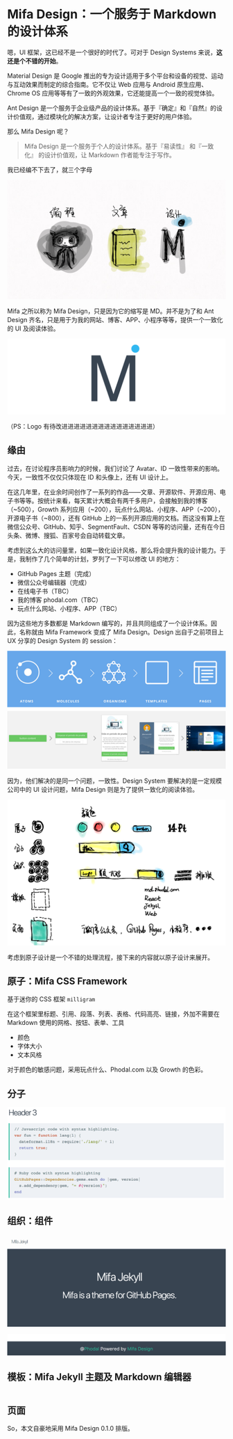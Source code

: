 Mifa Design：一个服务于 Markdown 的设计体系
===

嗯，UI 框架，这已经不是一个很好的时代了。可对于 Design Systems 来说，**这还是个不错的开始**。

Material Design 是 Google 推出的专为设计适用于多个平台和设备的视觉、运动与互动效果而制定的综合指南。它不仅让 Web 应用与 Android 原生应用、Chrome OS 应用等等有了一致的外观效果，它还能提高一个一致的视觉体验。

Ant Design 是一个服务于企业级产品的设计体系。基于『确定』和『自然』的设计价值观，通过模块化的解决方案，让设计者专注于更好的用户体验。

那么 Mifa Design 呢？

> Mifa Design 是一个服务于个人的设计体系。基于『易读性』 和『一致化』 的设计价值观，让 Markdown 作者能专注于写作。

我已经编不下去了，就三个字母

![PWD](pwd.png)

Mifa 之所以称为 Mifa Design，只是因为它的缩写是 MD。并不是为了和 Ant Design 齐名，只是用于为我的网站、博客、APP、小程序等等，提供一个一致化的 UI 及阅读体验。

![Mifa Logo](mifa-banner.png)

（PS：Logo 有待改进进进进进进进进进进进进进进进）

缘由
---

过去，在讨论程序员影响力的时候，我们讨论了 Avatar、ID 一致性带来的影响。今天，一致性不仅仅只体现在 ID 和头像上，还有 UI 设计上。

在这几年里，在业余时间创作了一系列的作品——文章、开源软件、开源应用、电子书等等。按统计来看，每天累计大概会有两千多用户，会接触到我的博客（~500），Growth 系列应用（~200），玩点什么网站、小程序、APP（~200），开源电子书（~800），还有 GitHub 上的一系列开源应用的文档。而这没有算上在 微信公众号、GitHub、知乎、SegmentFault、CSDN 等等的访问量，还有在今日头条、微博、搜狐、百家号会自动转载文章。

考虑到这么大的访问量里，如果一致化设计风格，那么将会提升我的设计能力。于是，我制作了几个简单的计划，罗列了一下可以修改 UI 的地方：

 - GitHub Pages 主题（完成）
 - 微信公众号编辑器（完成）
 - 在线电子书（TBC）
 - 我的博客 phodal.com（TBC）
 - 玩点什么网站、小程序、APP（TBC）

因为这些地方多数都是 Markdown 编写的，并且共同组成了一个设计体系。因此，名称就由 Mifa Framework 变成了 Mifa Design。Design 出自于之前项目上 UX 分享的 Design System 的 session：

![设计系统](design-system-in-system.png)

因为，他们解决的是同一个问题，一致性。Design System 要解决的是一定规模公司中的 UI 设计问题，Mifa Design 则是为了提供一致化的阅读体验。

![Mifa Design](mifa-design.jpg)

考虑到原子设计是一个不错的处理流程，接下来的内容就以原子设计来展开。

原子：Mifa CSS Framework
---

基于迷你的 CSS 框架 ``milligram``

在这个框架里标题、引用、段落、列表、表格、代码高亮、链接，外加不需要在 Markdown 使用的网格、按钮、表单、工具

 - 颜色
 - 字体大小
 - 文本风格

对于颜色的敏感问题，采用玩点什么、Phodal.com 以及 Growth 的色彩。

分子
---

![Code Highlight](code-highlight.png)


组织：组件
---

![Mifa Header](mifa-header.png)

![Mifa Footer](mifa-footer.png)


模板：Mifa Jekyll 主题及 Markdown 编辑器
---

```

```

页面
---

So，本文自豪地采用 Mifa Design 0.1.0 排版。

